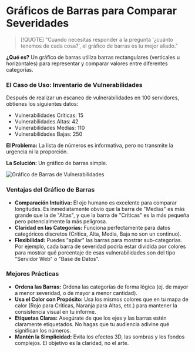 # Gráficos de Barras para Comparar Severidades

> [!QUOTE] "Cuando necesitas responder a la pregunta '¿cuánto tenemos de cada cosa?', el gráfico de barras es tu mejor aliado."

**¿Qué es?**
Un gráfico de barras utiliza barras rectangulares (verticales u horizontales) para representar y comparar valores entre diferentes categorías.

### El Caso de Uso: Inventario de Vulnerabilidades

Después de realizar un escaneo de vulnerabilidades en 100 servidores, obtienes los siguientes datos:
-   Vulnerabilidades Críticas: 15
-   Vulnerabilidades Altas: 42
-   Vulnerabilidades Medias: 110
-   Vulnerabilidades Bajas: 250

**El Problema:** La lista de números es informativa, pero no transmite la urgencia ni la proporción.

**La Solución:** Un gráfico de barras simple.

![Gráfico de Barras de Vulnerabilidades](https://www.tenable.com/sites/drupal.dmz.tenable.com/files/images/blog/2021/Screen-Shot-2021-04-12-at-10.45.19-AM.png)

### Ventajas del Gráfico de Barras

-   **Comparación Intuitiva:** El ojo humano es excelente para comparar longitudes. Es inmediatamente obvio que la barra de "Medias" es más grande que la de "Altas", y que la barra de "Críticas" es la más pequeña pero potencialmente la más peligrosa.
-   **Claridad en las Categorías:** Funciona perfectamente para datos categóricos discretos (Crítica, Alta, Media, Baja no son un continuo).
-   **Flexibilidad:** Puedes "apilar" las barras para mostrar sub-categorías. Por ejemplo, cada barra de severidad podría estar dividida por colores para mostrar qué porcentaje de esas vulnerabilidades son del tipo "Servidor Web" o "Base de Datos".

### Mejores Prácticas

-   **Ordena las Barras:** Ordena las categorías de forma lógica (ej. de mayor a menor severidad, o de mayor a menor cantidad).
-   **Usa el Color con Propósito:** Usa los mismos colores que en tu mapa de calor (Rojo para Críticas, Naranja para Altas, etc.) para mantener la consistencia visual en tu informe.
-   **Etiquetas Claras:** Asegúrate de que los ejes y las barras estén claramente etiquetados. No hagas que tu audiencia adivine qué significan los números.
-   **Mantén la Simplicidad:** Evita los efectos 3D, las sombras y los fondos complejos. El objetivo es la claridad, no el arte.